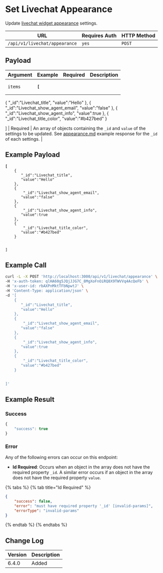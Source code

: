 # Set Livechat Appearance

Update [livechat widget appearance](https://docs.rocket.chat/use-rocket.chat/omnichannel/livechat-widget-appearance) settings.

| URL                           | Requires Auth | HTTP Method |
| ----------------------------- | ------------- | ----------- |
| `/api/v1/livechat/appearance` | `yes`         | `POST`      |

## Payload

| Argument | Example                                                                                                                                                                                                                                                                                                                                                                                              | Required | Description                                                                                                                                                                          |
| -------- | ---------------------------------------------------------------------------------------------------------------------------------------------------------------------------------------------------------------------------------------------------------------------------------------------------------------------------------------------------------------------------------------------------- | -------- | ------------------------------------------------------------------------------------------------------------------------------------------------------------------------------------ |
| `items`  | <pre class="language-json"><code class="lang-json"><strong>[
</strong>    {
       "_id":"Livechat_title",
       "value":"Hello"
    },
    {
        "_id":"Livechat_show_agent_email",
       "value":"false"
    },
    {
        "_id":"Livechat_show_agent_info",
       "value":true
    },
    {
        "_id":"Livechat_title_color",
       "value":"#b427bed"
    }

				
]
</code></pre> | Required | An array of objects containing the  `_id` and `value`  of the settings to be updated. See [appearance.md](appearance.md "mention")  example response for the `_id` of each settings. |

## Example Payload

<pre class="language-json"><code class="lang-json"><strong>[
</strong>    {
       "_id":"Livechat_title",
       "value":"Hello"
    },
    {
        "_id":"Livechat_show_agent_email",
       "value":"false"
    },
    {
        "_id":"Livechat_show_agent_info",
       "value":true
    },
    {
        "_id":"Livechat_title_color",
       "value":"#b427bed"
    }

				
]
</code></pre>

## Example Call

```bash
curl -L -X POST 'http://localhost:3000/api/v1/livechat/appearance' \
-H 'x-auth-token: qlHA60g5JQjJJG7C_8MgXoFnOiRQ8X9TWVVq4AcQeFb' \
-H 'x-user-id: rbAXPnMktTFbNpwtJ' \
-H 'Content-Type: application/json' \
-d '[
    {
       "_id":"Livechat_title",
       "value":"Hello"
    },
    {
        "_id":"Livechat_show_agent_email",
       "value":"false"
    },
    {
        "_id":"Livechat_show_agent_info",
       "value":true
    },
    {
        "_id":"Livechat_title_color",
       "value":"#b427bed"
    }

				
]'
```

## Example Result

### Success

```javascript
{
    "success": true
}
```

### Error

Any of the following errors can occur on this endpoint:

* **Id Required**: Occurs when an object in the array does not have the required property `_id`. A similar error occurs if an object in the array does not have the required property `value`.

{% tabs %}
{% tab title="Id Required" %}
```json
{
    "success": false,
    "error": "must have required property '_id' [invalid-params]",
    "errorType": "invalid-params"
}
```
{% endtab %}
{% endtabs %}

## Change Log

| Version | Description |
| ------- | ----------- |
| 6.4.0   | Added       |
